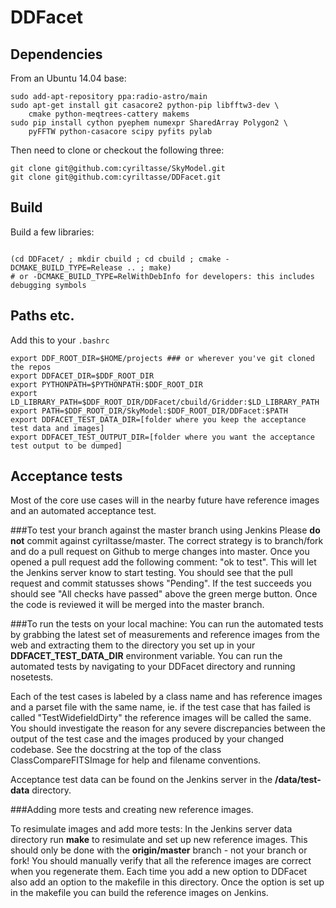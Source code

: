 # DDFacet

## Dependencies

From an Ubuntu 14.04 base:

```
sudo add-apt-repository ppa:radio-astro/main
sudo apt-get install git casacore2 python-pip libfftw3-dev \
    cmake python-meqtrees-cattery makems
sudo pip install cython pyephem numexpr SharedArray Polygon2 \
    pyFFTW python-casacore scipy pyfits pylab
```

Then need to clone or checkout the following three:

```
git clone git@github.com:cyriltasse/SkyModel.git
git clone git@github.com:cyriltasse/DDFacet.git

```

## Build

Build a few libraries:

```

(cd DDFacet/ ; mkdir cbuild ; cd cbuild ; cmake -DCMAKE_BUILD_TYPE=Release .. ; make)
# or -DCMAKE_BUILD_TYPE=RelWithDebInfo for developers: this includes debugging symbols
```

## Paths etc.

Add this to your ``.bashrc``

```
export DDF_ROOT_DIR=$HOME/projects ### or wherever you've git cloned the repos
export DDFACET_DIR=$DDF_ROOT_DIR
export PYTHONPATH=$PYTHONPATH:$DDF_ROOT_DIR
export LD_LIBRARY_PATH=$DDF_ROOT_DIR/DDFacet/cbuild/Gridder:$LD_LIBRARY_PATH
export PATH=$DDF_ROOT_DIR/SkyModel:$DDF_ROOT_DIR/DDFacet:$PATH
export DDFACET_TEST_DATA_DIR=[folder where you keep the acceptance test data and images]
export DDFACET_TEST_OUTPUT_DIR=[folder where you want the acceptance test output to be dumped]
```

## Acceptance tests
Most of the core use cases will in the nearby future have reference images and an automated acceptance test.

###To test your branch against the master branch using Jenkins
Please **do not** commit against cyriltasse/master. The correct strategy is to branch/fork and do a pull request on Github
to merge changes into master. Once you opened a pull request add the following comment: "ok to test". This will let the Jenkins server know to start testing. You should see that the pull request and commit statusses shows "Pending". If the test succeeds you should see "All checks have passed" above the green merge button. Once the code is reviewed it will be merged into the master branch.

###To run the tests on your local machine:
You can run the automated tests by grabbing the latest set of measurements and reference images from the web and
extracting them to the directory you set up in your **DDFACET_TEST_DATA_DIR** environment variable. You can run 
the automated tests by navigating to your DDFacet directory and running nosetests. 

Each of the test cases is labeled by a class name and has reference images and a parset file with the same
name, ie. if the test case that has failed is called "TestWidefieldDirty" the reference images will be called the same. You should investigate the reason for any severe discrepancies between the output of the test case and the images produced by your changed codebase. See the docstring at the top of the class ClassCompareFITSImage for help and
filename conventions.

Acceptance test data can be found on the Jenkins server in the **/data/test-data** directory. 

###Adding more tests and creating new reference images.

To resimulate images and add more tests:
In the Jenkins server data directory run **make** to resimulate and set up new reference images. This should only be done with the **origin/master** branch - not your branch or fork! You should manually verify that all the reference images are correct when you regenerate them. Each time you add a new option to DDFacet also add an option to the makefile in this directory. Once the option is set up in the makefile you can build the reference images on Jenkins.
